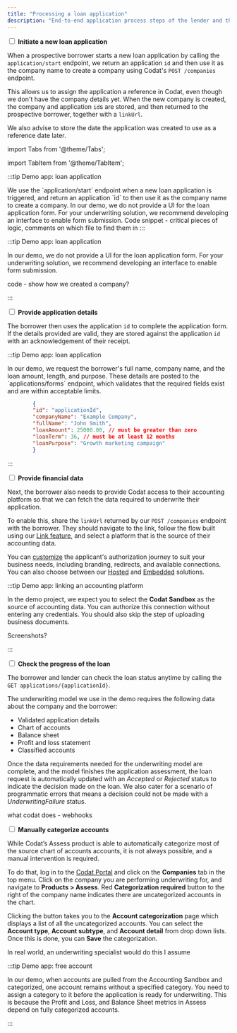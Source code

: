 ```yaml
---
title: "Processing a loan application"
description: "End-to-end application process steps of the lender and the borrower"
---
```


<input type="checkbox" unchecked /> <b>Initiate a new loan application</b>  

When a prospective borrower starts a new loan application by calling the `application/start` endpoint, we return an application `id` and then use it as the company name to create a company using Codat's `POST /companies` endpoint. 

This allows us to assign the application a reference in Codat, even though we don't have the company details yet. When the new company is created, the company and application `id`s are stored, and then returned to the prospective borrower, together with a `linkUrl`.

We also advise to store the date the application was created to use as a reference date later.

import Tabs from '@theme/Tabs';

import TabItem from '@theme/TabItem';

:::tip Demo app: loan application

<Tabs>
  <TabItem value="Starting an application" label="Starting an application">We use the `application/start` endpoint when a new loan application is triggered, and return an application `id` to then use it as the company name to create a company.</TabItem>
  <TabItem value="Application UI" label="Application UI">In our demo, we do not provide a UI for the loan application form. For your underwriting solution, we recommend developing an interface to enable form submission. </TabItem>
  <TabItem value="Creating a company" label="Creating a company">Code snippet - critical pieces of logic, comments on which file to find them in </TabItem>
</Tabs>
:::




:::tip Demo app: loan application

In our demo, we do not provide a UI for the loan application form. For your underwriting solution, we recommend developing an interface to enable form submission. 

code - show how we created a company?

:::


<input type="checkbox" unchecked /> <b>Provide application details</b>  


The borrower then uses the application `id` to complete the application form. If the details provided are valid, they are stored against the application `id` with an acknowledgement of their receipt. 

:::tip Demo app: loan application

<Tabs>
  <TabItem value="Starting an application" label="Starting an application">
    In our demo, we request the borrower's full name, company name, and the loan amount, length, and purpose. These details are posted to the `applications/forms` endpoint, which validates that the required fields exist and are within acceptable limits.
  </TabItem>
  <TabItem value="Example form" label="Example form">  
    
```json
        {
        "id": "applicationId", 
        "companyName": "Example Company",
        "fullName": "John Smith",
        "loanAmount": 25000.00, // must be greater than zero 
        "loanTerm": 36, // must be at least 12 months
        "loanPurpose": "Growth marketing campaign"
        }
```
  </TabItem>
</Tabs>
:::

<input type="checkbox" unchecked /> <b>Provide financial data</b>  

Next, the borrower also needs to provide Codat access to their accounting platform so that we can fetch the data required to underwrite their application. 

To enable this, share the `linkUrl` returned by our `POST /companies` endpoint with the borrower. They should navigate to the link, follow the flow built using our [Link feature](/auth-flow/overview), and select a platform that is the source of their accounting data. 

You can [customize](/auth-flow/customize/customize-link) the applicant's authorization journey to suit your business needs, including branding, redirects, and available connections. You can also choose between our [Hosted](/auth-flow/authorize-hosted-link) and [Embedded](/auth-flow/authorize-embedded-link) solutions.

:::tip Demo app: linking an accounting platform

In the demo project, we expect you to select the **Codat Sandbox** as the source of accounting data. You can authorize this connection without entering any credentials. You should also skip the step of uploading business documents. 

Screenshots?

:::

<input type="checkbox" unchecked /> <b>Check the progress of the loan</b>  


The borrower and lender can check the loan status anytime by calling the `GET applications/{applicationId}`. 

The underwriting model we use in the demo requires the following data about the company and the borrower:

- Validated application details
- Chart of accounts
- Balance sheet
- Profit and loss statement
- Classified accounts

Once the data requirements needed for the underwriting model are complete, and the model finishes the application assessment, the loan request is automatically updated with an _Accepted_ or _Rejected_ status to indicate the decision made on the loan. We also cater for a scenario of programmatic errors that means a decision could not be made with a _UnderwritingFailure_ status. 



what codat does - webhooks





<input type="checkbox" unchecked /> <b>Manually categorize accounts</b>   


While Codat’s Assess product is able to automatically categorize most of the source chart of accounts accounts, it is not always possible, and a manual intervention is required. 

To do that, log in to the [Codat Portal](https://app.codat.io/) and click on the **Companies** tab in the top menu. Click on the company you are performing underwriting for, and navigate to **Products > Assess**. Red **Categorization required** button to the right of the company name indicates there are uncategorized accounts in the chart. 

Clicking the button takes you to the **Account categorization** page which displays a list of all the uncategorized accounts. You can select the **Account type**, **Account subtype**, and **Account detail** from drop down lists. Once this is done, you can **Save** the categorization.

In real world, an underwriting specialist would do this I assume

:::tip Demo app: free account


In our demo, when accounts are pulled from the Accounting Sandbox and categorized, one account remains without a specified category. You need to assign a category to it before the application is ready for underwriting. This is because the Profit and Loss, and Balance Sheet metrics in Assess depend on fully categorized accounts.

:::